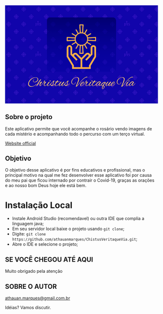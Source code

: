 ![](https://github.com/athauanmarques/ChistusVeritaqueVia/blob/master/.github/Layout/logo.PNG)

## Sobre o projeto

Este aplicativo permite que você acompanhe o rosário vendo imagens de cada mistério e acompanhando todo o percurso com um terço virtual.

[Website official](https://athauanmarques.github.io/Chistus-Veritaque-Via-Web)

## Objetivo
O objetivo desse aplicativo é por fins educativos e profissional, mas o principal motivo na qual me fez desenvolver esse aplicativo foi por causa do meu pai que ficou internado por contrair o Covid-19, graças as orações e ao nosso bom Deus hoje ele está bem. 

<!--
## Layout

![](https://github.com/athauanmarques/ChistusVeritaqueVia/blob/master/.github/Layout/Splash%20Screen.png) ![](https://github.com/athauanmarques/ChistusVeritaqueVia/blob/master/.github/Layout/Ter%C3%A7o.png) 
![](https://github.com/athauanmarques/ChistusVeritaqueVia/blob/master/.github/Layout/Misterio%20%E2%80%93%201.png) ![](https://github.com/athauanmarques/ChistusVeritaqueVia/blob/master/.github/Layout/Oferecimento%20%E2%80%93%201.png) 
 -->
# Instalação Local

- Instale Android Studio (recomendavel) ou outra IDE que complia a linguagem java;
- Em seu servidor local baixe o projeto usando `git clone`;
- Digite: `git clone https://github.com/athauanmarques/ChistusVeritaqueVia.git`;
- Abre o IDE e selecione o projeto;

##  SE VOCÊ CHEGOU ATÉ AQUI
Muito obrigado pela atenção

## SOBRE O AUTOR
athauan.marques@gmail.com.br

Idéias? Vamos discutir.
